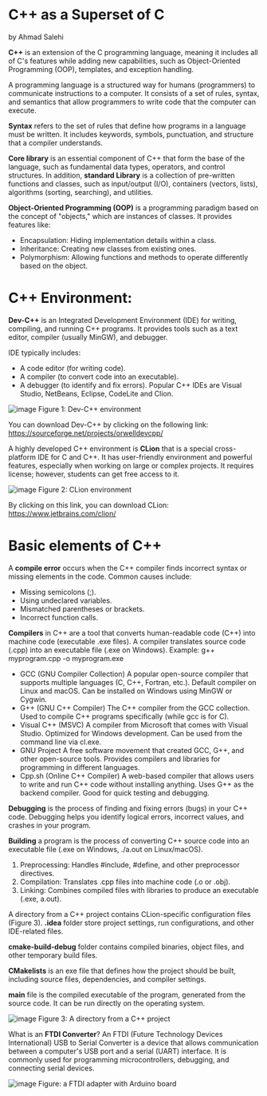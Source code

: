 # C++ as a Superset of C
by Ahmad Salehi

**C++** is an extension of the C programming language, meaning it includes all of C's features while adding new capabilities, such as Object-Oriented Programming (OOP), templates, and exception handling.

A programming language is a structured way for humans (programmers) to communicate instructions to a computer. It consists of a set of rules, syntax, and semantics that allow programmers to write code that the computer can execute.

**Syntax** refers to the set of rules that define how programs in a language must be written. It includes keywords, symbols, punctuation, and structure that a compiler understands.

**Core library** is an essential component of C++ that form the base of the language, such as fundamental data types, operators, and control structures. In addition, **standard Library** is a collection of pre-written functions and classes, such as input/output (I/O), containers (vectors, lists), algorithms (sorting, searching), and utilities.

**Object-Oriented Programming (OOP)** is a programming paradigm based on the concept of "objects," which are instances of classes. It provides features like:
  - Encapsulation: Hiding implementation details within a class.
  - Inheritance: Creating new classes from existing ones.
  - Polymorphism: Allowing functions and methods to operate differently based on the object.

# C++ Environment:
**Dev-C++** is an Integrated Development Environment (IDE) for writing, compiling, and running C++ programs. It provides tools such as a text editor, compiler (usually MinGW), and debugger.

IDE typically includes:
  - A code editor (for writing code).
  - A compiler (to convert code into an executable).
  - A debugger (to identify and fix errors).
Popular C++ IDEs are Visual Studio, NetBeans, Eclipse, CodeLite and Clion.

![image](https://github.com/user-attachments/assets/1b52fc3c-c349-4d4d-a7cb-79f259af90fc)
Figure 1: Dev-C++ environment

You can download Dev-C++ by clicking on the following link:
https://sourceforge.net/projects/orwelldevcpp/

A highly developed C++ environment is **CLion** that is a special cross-platform IDE for C and C++. It has user-friendly environment and powerful features, especially when working on large or complex projects. It requires license; however, students can get free access to it.

![image](https://github.com/user-attachments/assets/26cf2db4-6330-4f92-aa14-947866518a38)
Figure 2: CLion environment

By clicking on this link, you can download CLion:
https://www.jetbrains.com/clion/

# Basic elements of C++
A **compile error** occurs when the C++ compiler finds incorrect syntax or missing elements in the code. Common causes include:
  - Missing semicolons (;).
  - Using undeclared variables.
  - Mismatched parentheses or brackets.
  - Incorrect function calls.

**Compilers** in C++ are a tool that converts human-readable code (C++) into machine code (executable .exe files). A compiler translates source code (.cpp) into an executable file (.exe on Windows). Example: g++ myprogram.cpp -o myprogram.exe
  - GCC (GNU Compiler Collection)
    A popular open-source compiler that supports multiple languages (C, C++, Fortran, etc.).
    Default compiler on Linux and macOS.
    Can be installed on Windows using MinGW or Cygwin.
  - G++ (GNU C++ Compiler)
    The C++ compiler from the GCC collection.
    Used to compile C++ programs specifically (while gcc is for C).
  - Visual C++ (MSVC)
    A compiler from Microsoft that comes with Visual Studio.
    Optimized for Windows development.
    Can be used from the command line via cl.exe.
  - GNU Project
    A free software movement that created GCC, G++, and other open-source tools.
    Provides compilers and libraries for programming in different languages.
  - Cpp.sh (Online C++ Compiler)
    A web-based compiler that allows users to write and run C++ code without installing anything.
    Uses G++ as the backend compiler.
    Good for quick testing and debugging.

**Debugging** is the process of finding and fixing errors (bugs) in your C++ code. Debugging helps you identify logical errors, incorrect values, and crashes in your program.

**Building** a program is the process of converting C++ source code into an executable file (.exe on Windows, ./a.out on Linux/macOS).
  1.	Preprocessing: Handles #include, #define, and other preprocessor directives.
  2.	Compilation: Translates .cpp files into machine code (.o or .obj).
  3.	Linking: Combines compiled files with libraries to produce an executable (.exe, a.out).


A directory from a C++ project contains CLion-specific configuration files (Figure 3).
**.idea** folder store project settings, run configurations, and other IDE-related files.

**cmake-build-debug** folder contains compiled binaries, object files, and other temporary build files.

**CMakelists** is an exe file that defines how the project should be built, including source files, dependencies, and compiler settings.

**main** file is the compiled executable of the program, generated from the source code. It can be run directly on the operating system.

![image](https://github.com/user-attachments/assets/3570465c-2961-45f5-bff5-d8b34637d69e)
Figure 3: A directory from a C++ project

What is an **FTDI Converter**? An FTDI (Future Technology Devices International) USB to Serial Converter is a device that allows communication between a computer's USB port and a serial (UART) interface. It is commonly used for programming microcontrollers, debugging, and connecting serial devices.

![image](https://github.com/user-attachments/assets/afccda00-d1a4-4588-afdd-c624fe9074cc)
Figure: a FTDI adapter with Arduino board

